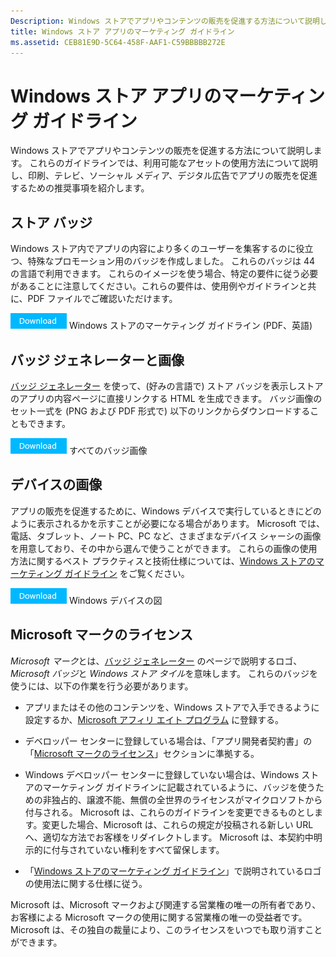 ```yaml
---
Description: Windows ストアでアプリやコンテンツの販売を促進する方法について説明します。 これらのガイドラインでは、利用可能なアセットの使用方法について説明し、印刷、テレビ、ソーシャル メディア、デジタル広告でアプリの販売を促進するための推奨事項を紹介します。
title: Windows ストア アプリのマーケティング ガイドライン
ms.assetid: CEB81E9D-5C64-458F-AAF1-C59BBBBB272E
---
```


# Windows ストア アプリのマーケティング ガイドライン

Windows ストアでアプリやコンテンツの販売を促進する方法について説明します。 これらのガイドラインでは、利用可能なアセットの使用方法について説明し、印刷、テレビ、ソーシャル メディア、デジタル広告でアプリの販売を促進するための推奨事項を紹介します。

## ストア バッジ

Windows ストア内でアプリの内容により多くのユーザーを集客するのに役立つ、特殊なプロモーション用のバッジを作成しました。 これらのバッジは 44 の言語で利用できます。 これらのイメージを使う場合、特定の要件に従う必要があることに注意してください。これらの要件は、使用例やガイドラインと共に、PDF ファイルでご確認いただけます。

[![ダウンロード ボタン](images/downloadbutton.png)](http://go.microsoft.com/fwlink/p/?LinkId=529769) Windows ストアのマーケティング ガイドライン (PDF、英語)

## バッジ ジェネレーターと画像

[バッジ ジェネレーター](http://go.microsoft.com/fwlink/p/?LinkID=534236) を使って、(好みの言語で) ストア バッジを表示しストアのアプリの内容ページに直接リンクする HTML を生成できます。 バッジ画像のセット一式を (PNG および PDF 形式で) 以下のリンクからダウンロードすることもできます。

[![ダウンロード ボタン](images/downloadbutton.png)](http://go.microsoft.com/fwlink/p/?LinkId=529771) すべてのバッジ画像

## デバイスの画像

アプリの販売を促進するために、Windows デバイスで実行しているときにどのように表示されるかを示すことが必要になる場合があります。 Microsoft では、電話、タブレット、ノート PC、PC など、さまざまなデバイス シャーシの画像を用意しており、その中から選んで使うことができます。 これらの画像の使用方法に関するベスト プラクティスと技術仕様については、[Windows ストアのマーケティング ガイドライン](http://go.microsoft.com/fwlink/p/?LinkId=529769) をご覧ください。

[![ダウンロード ボタン](images/downloadbutton.png)](https://go.microsoft.com/fwlink/p/?LinkId=533057) Windows デバイスの図

## Microsoft マークのライセンス

*Microsoft マーク*とは、[バッジ ジェネレーター](http://go.microsoft.com/fwlink/p/?LinkID=534236) のページで説明するロゴ、*Microsoft バッジ*と *Windows ストア タイル*を意味します。 これらのバッジを使うには、以下の作業を行う必要があります。

-   アプリまたはその他のコンテンツを、Windows ストアで入手できるように設定するか、[Microsoft アフィリ エイト プログラム](http://go.microsoft.com/fwlink/p/?LinkId=624463) に登録する。

-   デベロッパー センターに登録している場合は、「アプリ開発者契約書」の「[Microsoft マークのライセンス](https://msdn.microsoft.com/library/windows/apps/hh694058.aspx#license_to_mark)」セクションに準拠する。

-   Windows デベロッパー センターに登録していない場合は、Windows ストアのマーケティング ガイドラインに記載されているように、バッジを使うための非独占的、譲渡不能、無償の全世界のライセンスがマイクロソフトから付与される。 Microsoft は、これらのガイドラインを変更できるものとします。変更した場合、Microsoft は、これらの規定が投稿される新しい URL へ、適切な方法でお客様をリダイレクトします。 Microsoft は、本契約中明示的に付与されていない権利をすべて留保します。

-   「[Windows ストアのマーケティング ガイドライン](http://go.microsoft.com/fwlink/p/?LinkId=529769)」で説明されているロゴの使用法に関する仕様に従う。

Microsoft は、Microsoft マークおよび関連する営業権の唯一の所有者であり、お客様による Microsoft マークの使用に関する営業権の唯一の受益者です。 Microsoft は、その独自の裁量により、このライセンスをいつでも取り消すことができます。

 

 






<!--HONumber=Mar16_HO1-->


